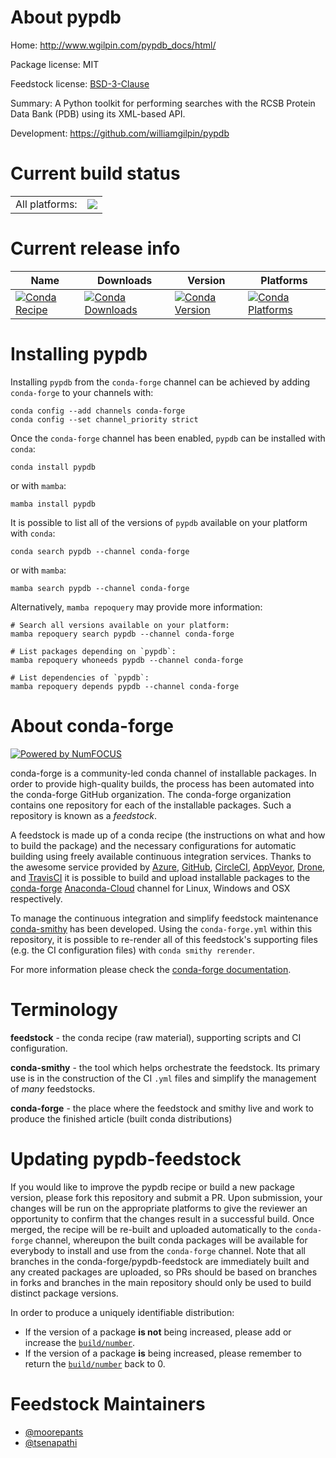 About pypdb
===========

Home: http://www.wgilpin.com/pypdb_docs/html/

Package license: MIT

Feedstock license: [BSD-3-Clause](https://github.com/conda-forge/pypdb-feedstock/blob/main/LICENSE.txt)

Summary: A Python toolkit for performing searches with the RCSB Protein Data Bank (PDB) using its XML-based API.

Development: https://github.com/williamgilpin/pypdb

Current build status
====================


<table><tr><td>All platforms:</td>
    <td>
      <a href="https://dev.azure.com/conda-forge/feedstock-builds/_build/latest?definitionId=6638&branchName=main">
        <img src="https://dev.azure.com/conda-forge/feedstock-builds/_apis/build/status/pypdb-feedstock?branchName=main">
      </a>
    </td>
  </tr>
</table>

Current release info
====================

| Name | Downloads | Version | Platforms |
| --- | --- | --- | --- |
| [![Conda Recipe](https://img.shields.io/badge/recipe-pypdb-green.svg)](https://anaconda.org/conda-forge/pypdb) | [![Conda Downloads](https://img.shields.io/conda/dn/conda-forge/pypdb.svg)](https://anaconda.org/conda-forge/pypdb) | [![Conda Version](https://img.shields.io/conda/vn/conda-forge/pypdb.svg)](https://anaconda.org/conda-forge/pypdb) | [![Conda Platforms](https://img.shields.io/conda/pn/conda-forge/pypdb.svg)](https://anaconda.org/conda-forge/pypdb) |

Installing pypdb
================

Installing `pypdb` from the `conda-forge` channel can be achieved by adding `conda-forge` to your channels with:

```
conda config --add channels conda-forge
conda config --set channel_priority strict
```

Once the `conda-forge` channel has been enabled, `pypdb` can be installed with `conda`:

```
conda install pypdb
```

or with `mamba`:

```
mamba install pypdb
```

It is possible to list all of the versions of `pypdb` available on your platform with `conda`:

```
conda search pypdb --channel conda-forge
```

or with `mamba`:

```
mamba search pypdb --channel conda-forge
```

Alternatively, `mamba repoquery` may provide more information:

```
# Search all versions available on your platform:
mamba repoquery search pypdb --channel conda-forge

# List packages depending on `pypdb`:
mamba repoquery whoneeds pypdb --channel conda-forge

# List dependencies of `pypdb`:
mamba repoquery depends pypdb --channel conda-forge
```


About conda-forge
=================

[![Powered by
NumFOCUS](https://img.shields.io/badge/powered%20by-NumFOCUS-orange.svg?style=flat&colorA=E1523D&colorB=007D8A)](https://numfocus.org)

conda-forge is a community-led conda channel of installable packages.
In order to provide high-quality builds, the process has been automated into the
conda-forge GitHub organization. The conda-forge organization contains one repository
for each of the installable packages. Such a repository is known as a *feedstock*.

A feedstock is made up of a conda recipe (the instructions on what and how to build
the package) and the necessary configurations for automatic building using freely
available continuous integration services. Thanks to the awesome service provided by
[Azure](https://azure.microsoft.com/en-us/services/devops/), [GitHub](https://github.com/),
[CircleCI](https://circleci.com/), [AppVeyor](https://www.appveyor.com/),
[Drone](https://cloud.drone.io/welcome), and [TravisCI](https://travis-ci.com/)
it is possible to build and upload installable packages to the
[conda-forge](https://anaconda.org/conda-forge) [Anaconda-Cloud](https://anaconda.org/)
channel for Linux, Windows and OSX respectively.

To manage the continuous integration and simplify feedstock maintenance
[conda-smithy](https://github.com/conda-forge/conda-smithy) has been developed.
Using the ``conda-forge.yml`` within this repository, it is possible to re-render all of
this feedstock's supporting files (e.g. the CI configuration files) with ``conda smithy rerender``.

For more information please check the [conda-forge documentation](https://conda-forge.org/docs/).

Terminology
===========

**feedstock** - the conda recipe (raw material), supporting scripts and CI configuration.

**conda-smithy** - the tool which helps orchestrate the feedstock.
                   Its primary use is in the construction of the CI ``.yml`` files
                   and simplify the management of *many* feedstocks.

**conda-forge** - the place where the feedstock and smithy live and work to
                  produce the finished article (built conda distributions)


Updating pypdb-feedstock
========================

If you would like to improve the pypdb recipe or build a new
package version, please fork this repository and submit a PR. Upon submission,
your changes will be run on the appropriate platforms to give the reviewer an
opportunity to confirm that the changes result in a successful build. Once
merged, the recipe will be re-built and uploaded automatically to the
`conda-forge` channel, whereupon the built conda packages will be available for
everybody to install and use from the `conda-forge` channel.
Note that all branches in the conda-forge/pypdb-feedstock are
immediately built and any created packages are uploaded, so PRs should be based
on branches in forks and branches in the main repository should only be used to
build distinct package versions.

In order to produce a uniquely identifiable distribution:
 * If the version of a package **is not** being increased, please add or increase
   the [``build/number``](https://docs.conda.io/projects/conda-build/en/latest/resources/define-metadata.html#build-number-and-string).
 * If the version of a package **is** being increased, please remember to return
   the [``build/number``](https://docs.conda.io/projects/conda-build/en/latest/resources/define-metadata.html#build-number-and-string)
   back to 0.

Feedstock Maintainers
=====================

* [@moorepants](https://github.com/moorepants/)
* [@tsenapathi](https://github.com/tsenapathi/)


